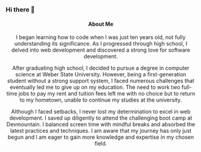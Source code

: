 ### Hi there 👋

<!--
**josemolinaf22/josemolinaf22** is a ✨ _special_ ✨ repository because its `README.md` (this file) appears on your GitHub profile.

Here are some ideas to get you started:

- 🔭 I’m currently working on ...
- 🌱 I’m currently learning ...
- 👯 I’m looking to collaborate on ...
- 🤔 I’m looking for help with ...
- 💬 Ask me about ...
- 📫 How to reach me: ...
- 😄 Pronouns: ...
- ⚡ Fun fact: ...
-->
<h4 align='center'>About Me</h4>
<section align='center'>
<p align='center'>
I began learning how to code when I was just ten years old, not fully understanding its significance. As I progressed through high school, I delved into web development and discovered a strong love for software development.
</p>
<p> 
After graduating high school, I decided to pursue a degree in computer science at Weber State University. However, being a first-generation student without a strong support system, I faced numerous challenges that eventually led me to give up on my education. The need to work two full-time jobs to pay my rent and tuition fees left me with no choice but to return to my hometown, unable to continue my studies at the university.
</p>
<p>
Although I faced setbacks, I never lost my determination to excel in web development. I saved up diligently to attend the challenging boot camp at Devmountain. I balanced screen time with mindful breaks and absorbed the latest practices and techniques. I am aware that my journey has only just begun and I am eager to gain more knowledge and expertise in my chosen field.
</p>
 </section>
